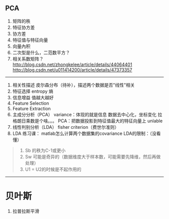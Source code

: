 ## PCA
1. 矩阵的秩
2. 特征协方差
3. 协方差
4. 特征值与特征向量
5. 向量內积
6. 二次型是什么，二范数平方？
7. 相关系数矩阵？
http://blog.csdn.net/zhongkelee/article/details/44064401
http://blog.csdn.net/u011414200/article/details/47373357


---

1. 相关性描述
皮尔森分布（待补），描述两个数据是否"线性"相关
2. 特征选择
   entropy 熵
3. 信息增益  值越大越好
4. Feature Selection
5. Feature Extraction
6. 主成分分析（PCA）
variance：体现的就是信息
数据去中心化，坐标变化
拉格朗日乘数是个啥。。。
PCA：把数据投影到特征值最大的特征向量上  unlable
7. 线性判别分析（LDA）
fisher criterion（费世尔准则）
8. LDA 练习课：
matlab怎么计算两个数据集的covariance
LDA的限制：（没看懂）
>1. Sb 的秩为C-1或更小
>2. Sw 可能是奇异的（数据维度大于样本数，可能需要先降维，然后再做处理）
>3. U1 = U2的时候是不起作用的

---

# 贝叶斯
1. 拉普拉斯平滑


